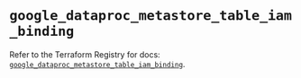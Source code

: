 # `google_dataproc_metastore_table_iam_binding`

Refer to the Terraform Registry for docs: [`google_dataproc_metastore_table_iam_binding`](https://registry.terraform.io/providers/hashicorp/google-beta/6.34.0/docs/resources/google_dataproc_metastore_table_iam_binding).
